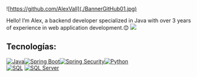 ![https://github.com/AlexVall](./BannerGitHub01.jpg)

Hello! I’m Alex, a backend developer specialized in Java with over 3 years of experience in web application development.😊 [](https://raw.githubusercontent.com/CompetitiveLin/Snake-in-Contribution-Grid/output/github-contribution-grid-snake.svg)
![](https://raw.githubusercontent.com/AlexVallTuru/AlexVallTuru/output/github-contribution-grid-snake.svg)

## Tecnologías:

[![Java](https://img.shields.io/badge/Java-F80000?style=for-the-badge&logo=oracle&logoColor=white&labelColor=101010)]()[![Spring Boot](https://img.shields.io/badge/Spring_Boot-6DB33F?style=for-the-badge&logo=spring-boot&logoColor=white&labelColor=101010)]()[![Spring Security](https://img.shields.io/badge/Spring_Security-6DB33F?style=for-the-badge&logo=spring-security&logoColor=white&labelColor=101010)]()[![Python](https://img.shields.io/badge/Python-3776AB?style=for-the-badge&logo=python&logoColor=white&labelColor=101010)]()
<br>[![SQL](https://img.shields.io/badge/SQL-003B57?style=for-the-badge&logo=database&logoColor=white&labelColor=101010)]()
[![SQL Server](https://img.shields.io/badge/SQL_Server-CC2927?style=for-the-badge&logo=microsoft-sql-server&logoColor=white&labelColor=101010)]()

